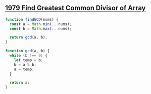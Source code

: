 ## [1979 Find Greatest Common Divisor of Array](https://leetcode.com/problems/find-greatest-common-divisor-of-array/description/)

<!-- notecardId: 1741446473095 -->

```js
function findGCD(nums) {
  const a = Math.min(...nums);
  const b = Math.max(...nums);

  return gcd(a, b);
}

function gcd(a, b) {
  while (b !== 0) {
    let temp = b;
    b = a % b;
    a = temp;
  }

  return a;
}
```

